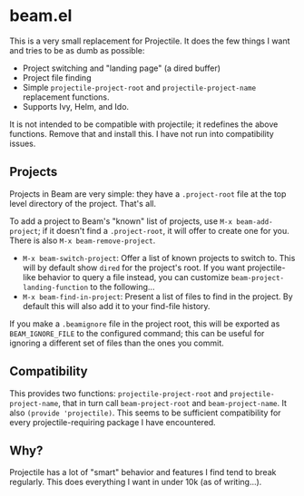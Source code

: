# beam.el

This is a very small replacement for Projectile.  It does the few things I want and tries to be as dumb as possible:

* Project switching and "landing page" (a dired buffer)
* Project file finding
* Simple `projectile-project-root` and `projectile-project-name` replacement functions.
* Supports Ivy, Helm, and Ido.

It is not intended to be compatible with projectile; it redefines the above functions.  Remove that and install this.  I have not run into compatibility issues.


## Projects

Projects in Beam are very simple: they have a `.project-root` file at the top level directory of the project.  That's all.

To add a project to Beam's "known" list of projects, use `M-x beam-add-project`; if it doesn't find a `.project-root`, it will offer to create one for you.  There is also `M-x beam-remove-project`.

* `M-x beam-switch-project`: Offer a list of known projects to switch to.  This will by default show `dired` for the project's root.  If you want projectile-like behavior to query a file instead, you can customize `beam-project-landing-function` to the following...
* `M-x beam-find-in-project`: Present a list of files to find in the project.  By default this will also add it to your find-file history.

If you make a `.beamignore` file in the project root, this will be exported as `BEAM_IGNORE_FILE` to the configured command; this can be useful for ignoring a different set of files than the ones you commit.


## Compatibility

This provides two functions: `projectile-project-root` and `projectile-project-name`, that in turn call `beam-project-root` and `beam-project-name`.  It also `(provide 'projectile)`.  This seems to be sufficient compatibility for every projectile-requiring package I have encountered.


## Why?

Projectile has a lot of "smart" behavior and features I find tend to break regularly.  This does everything I want in under 10k (as of writing...).
